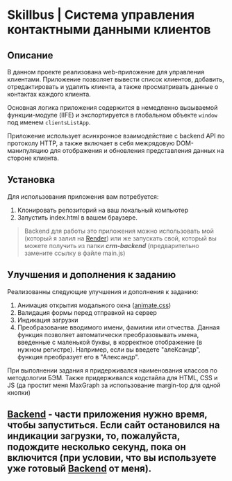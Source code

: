 # Skillbus | Система управления контактными данными клиентов

## Описание

В данном проекте реализована web-приложение для управления клиентами. Приложение позволяет вывести список клиентов, добавить, отредактировать и удалить клиента, а также просматривать данные о контактах каждого клиента.

Основная логика приложения содержится в немедленно вызываемой функции-модуле (IIFE) и экспортируется в глобальном объекте `window` под именем `clientsListApp`.

Приложение использует асинхронное взаимодействие с backend API по протоколу HTTP, а также включает в себя межрядовую DOM-манипуляцию для отображения и обновления представления данных на стороне клиента.

## Установка

Для использования приложения вам потребуется:
1. Клонировать репозиторий на ваш локальный компьютер 
2. Запустить index.html в вашем браузере.

> Backend для работы это приложения можно использовать мой (который я залил на [Render](https://render.com/)) или же запускать свой, который вы можете получить из папки ***crm-backend*** (предварительно замените ссылку в файле main.js)

## Улучшения и дополнения к заданию

Реализованны следующие улучшения и дополнения к заданию:
1. Анимация открытия модального окна ([animate.css](https://github.com/animate-css/animate.css))
2. Валидация формы перед отправкой на сервер
3. Индикация загрузки
4. Преобразование вводимого имени, фамилии или отчества.
Данная функция позволяет автоматически преобразовывать имена, введенные с маленькой буквы, в корректное отображение (в нужном регистре). Например, если вы введете "алеКсандр", функция преобразует его в "Александр".

При выполнении задания я придерживался наименования классов по методологии БЭМ.
Также придерживался кодстайла для HTML, CSS и JS (да простит меня MaxGraph за использование margin-top для одной кнопки)

## [Backend](https://crm-backend-bdn4.onrender.com/) - части приложения нужно время, чтобы запуститься. Если сайт остановился на индикации загрузки, то, пожалуйста, подождите несколько секунд, пока он включится (при условии, что вы используете уже готовый [Backend](https://crm-backend-bdn4.onrender.com/) от меня). 